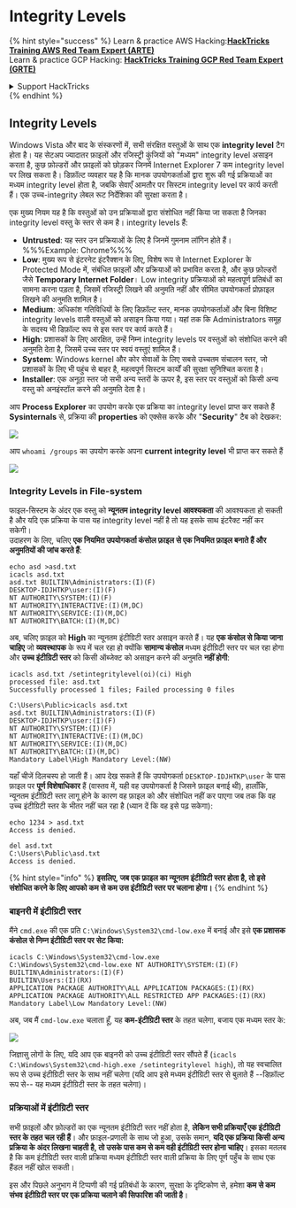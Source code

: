 # Integrity Levels

{% hint style="success" %}
Learn & practice AWS Hacking:<img src="/.gitbook/assets/arte.png" alt="" data-size="line">[**HackTricks Training AWS Red Team Expert (ARTE)**](https://training.hacktricks.xyz/courses/arte)<img src="/.gitbook/assets/arte.png" alt="" data-size="line">\
Learn & practice GCP Hacking: <img src="/.gitbook/assets/grte.png" alt="" data-size="line">[**HackTricks Training GCP Red Team Expert (GRTE)**<img src="/.gitbook/assets/grte.png" alt="" data-size="line">](https://training.hacktricks.xyz/courses/grte)

<details>

<summary>Support HackTricks</summary>

* Check the [**subscription plans**](https://github.com/sponsors/carlospolop)!
* **Join the** 💬 [**Discord group**](https://discord.gg/hRep4RUj7f) or the [**telegram group**](https://t.me/peass) or **follow** us on **Twitter** 🐦 [**@hacktricks\_live**](https://twitter.com/hacktricks\_live)**.**
* **Share hacking tricks by submitting PRs to the** [**HackTricks**](https://github.com/carlospolop/hacktricks) and [**HackTricks Cloud**](https://github.com/carlospolop/hacktricks-cloud) github repos.

</details>
{% endhint %}

## Integrity Levels

Windows Vista और बाद के संस्करणों में, सभी संरक्षित वस्तुओं के साथ एक **integrity level** टैग होता है। यह सेटअप ज्यादातर फ़ाइलों और रजिस्ट्री कुंजियों को "मध्यम" integrity level असाइन करता है, कुछ फ़ोल्डरों और फ़ाइलों को छोड़कर जिनमें Internet Explorer 7 कम integrity level पर लिख सकता है। डिफ़ॉल्ट व्यवहार यह है कि मानक उपयोगकर्ताओं द्वारा शुरू की गई प्रक्रियाओं का मध्यम integrity level होता है, जबकि सेवाएँ आमतौर पर सिस्टम integrity level पर कार्य करती हैं। एक उच्च-integrity लेबल रूट निर्देशिका की सुरक्षा करता है।

एक मुख्य नियम यह है कि वस्तुओं को उन प्रक्रियाओं द्वारा संशोधित नहीं किया जा सकता है जिनका integrity level वस्तु के स्तर से कम है। integrity levels हैं:

* **Untrusted**: यह स्तर उन प्रक्रियाओं के लिए है जिनमें गुमनाम लॉगिन होते हैं। %%%Example: Chrome%%%
* **Low**: मुख्य रूप से इंटरनेट इंटरैक्शन के लिए, विशेष रूप से Internet Explorer के Protected Mode में, संबंधित फ़ाइलों और प्रक्रियाओं को प्रभावित करता है, और कुछ फ़ोल्डरों जैसे **Temporary Internet Folder**। Low integrity प्रक्रियाओं को महत्वपूर्ण प्रतिबंधों का सामना करना पड़ता है, जिसमें रजिस्ट्री लिखने की अनुमति नहीं और सीमित उपयोगकर्ता प्रोफ़ाइल लिखने की अनुमति शामिल है।
* **Medium**: अधिकांश गतिविधियों के लिए डिफ़ॉल्ट स्तर, मानक उपयोगकर्ताओं और बिना विशिष्ट integrity levels वाली वस्तुओं को असाइन किया गया। यहां तक कि Administrators समूह के सदस्य भी डिफ़ॉल्ट रूप से इस स्तर पर कार्य करते हैं।
* **High**: प्रशासकों के लिए आरक्षित, उन्हें निम्न integrity levels पर वस्तुओं को संशोधित करने की अनुमति देता है, जिसमें उच्च स्तर पर स्वयं वस्तुएं शामिल हैं।
* **System**: Windows kernel और कोर सेवाओं के लिए सबसे उच्चतम संचालन स्तर, जो प्रशासकों के लिए भी पहुंच से बाहर है, महत्वपूर्ण सिस्टम कार्यों की सुरक्षा सुनिश्चित करता है।
* **Installer**: एक अनूठा स्तर जो सभी अन्य स्तरों के ऊपर है, इस स्तर पर वस्तुओं को किसी अन्य वस्तु को अनइंस्टॉल करने की अनुमति देता है।

आप **Process Explorer** का उपयोग करके एक प्रक्रिया का integrity level प्राप्त कर सकते हैं **Sysinternals** से, प्रक्रिया की **properties** को एक्सेस करके और "**Security**" टैब को देखकर:

![](<../../.gitbook/assets/image (824).png>)

आप `whoami /groups` का उपयोग करके अपना **current integrity level** भी प्राप्त कर सकते हैं

![](<../../.gitbook/assets/image (325).png>)

### Integrity Levels in File-system

फाइल-सिस्टम के अंदर एक वस्तु को **न्यूनतम integrity level आवश्यकता** की आवश्यकता हो सकती है और यदि एक प्रक्रिया के पास यह integrity level नहीं है तो यह इसके साथ इंटरैक्ट नहीं कर सकेगी।\
उदाहरण के लिए, चलिए **एक नियमित उपयोगकर्ता कंसोल फ़ाइल से एक नियमित फ़ाइल बनाते हैं और अनुमतियों की जांच करते हैं**:
```
echo asd >asd.txt
icacls asd.txt
asd.txt BUILTIN\Administrators:(I)(F)
DESKTOP-IDJHTKP\user:(I)(F)
NT AUTHORITY\SYSTEM:(I)(F)
NT AUTHORITY\INTERACTIVE:(I)(M,DC)
NT AUTHORITY\SERVICE:(I)(M,DC)
NT AUTHORITY\BATCH:(I)(M,DC)
```
अब, चलिए फ़ाइल को **High** का न्यूनतम इंटीग्रिटी स्तर असाइन करते हैं। यह **एक कंसोल से किया जाना चाहिए** जो **व्यवस्थापक** के रूप में चल रहा हो क्योंकि **सामान्य कंसोल** मध्यम इंटीग्रिटी स्तर पर चल रहा होगा और **उच्च इंटीग्रिटी स्तर** को किसी ऑब्जेक्ट को असाइन करने की अनुमति **नहीं होगी**:
```
icacls asd.txt /setintegritylevel(oi)(ci) High
processed file: asd.txt
Successfully processed 1 files; Failed processing 0 files

C:\Users\Public>icacls asd.txt
asd.txt BUILTIN\Administrators:(I)(F)
DESKTOP-IDJHTKP\user:(I)(F)
NT AUTHORITY\SYSTEM:(I)(F)
NT AUTHORITY\INTERACTIVE:(I)(M,DC)
NT AUTHORITY\SERVICE:(I)(M,DC)
NT AUTHORITY\BATCH:(I)(M,DC)
Mandatory Label\High Mandatory Level:(NW)
```
यहाँ चीजें दिलचस्प हो जाती हैं। आप देख सकते हैं कि उपयोगकर्ता `DESKTOP-IDJHTKP\user` के पास फ़ाइल पर **पूर्ण विशेषाधिकार** हैं (वास्तव में, यही वह उपयोगकर्ता है जिसने फ़ाइल बनाई थी), हालाँकि, न्यूनतम इंटीग्रिटी स्तर लागू होने के कारण वह फ़ाइल को और संशोधित नहीं कर पाएगा जब तक कि वह उच्च इंटीग्रिटी स्तर के भीतर नहीं चल रहा है (ध्यान दें कि वह इसे पढ़ सकेगा):
```
echo 1234 > asd.txt
Access is denied.

del asd.txt
C:\Users\Public\asd.txt
Access is denied.
```
{% hint style="info" %}
**इसलिए, जब एक फ़ाइल का न्यूनतम इंटीग्रिटी स्तर होता है, तो इसे संशोधित करने के लिए आपको कम से कम उस इंटीग्रिटी स्तर पर चलाना होगा।**
{% endhint %}

### बाइनरी में इंटीग्रिटी स्तर

मैंने `cmd.exe` की एक प्रति `C:\Windows\System32\cmd-low.exe` में बनाई और इसे **एक प्रशासक कंसोल से निम्न इंटीग्रिटी स्तर पर सेट किया:**
```
icacls C:\Windows\System32\cmd-low.exe
C:\Windows\System32\cmd-low.exe NT AUTHORITY\SYSTEM:(I)(F)
BUILTIN\Administrators:(I)(F)
BUILTIN\Users:(I)(RX)
APPLICATION PACKAGE AUTHORITY\ALL APPLICATION PACKAGES:(I)(RX)
APPLICATION PACKAGE AUTHORITY\ALL RESTRICTED APP PACKAGES:(I)(RX)
Mandatory Label\Low Mandatory Level:(NW)
```
अब, जब मैं `cmd-low.exe` चलाता हूँ, यह **कम-इंटीग्रिटी स्तर** के तहत चलेगा, बजाय एक मध्यम स्तर के:

![](<../../.gitbook/assets/image (313).png>)

जिज्ञासु लोगों के लिए, यदि आप एक बाइनरी को उच्च इंटीग्रिटी स्तर सौंपते हैं (`icacls C:\Windows\System32\cmd-high.exe /setintegritylevel high`), तो यह स्वचालित रूप से उच्च इंटीग्रिटी स्तर के साथ नहीं चलेगा (यदि आप इसे मध्यम इंटीग्रिटी स्तर से बुलाते हैं --डिफ़ॉल्ट रूप से-- यह मध्यम इंटीग्रिटी स्तर के तहत चलेगा)।

### प्रक्रियाओं में इंटीग्रिटी स्तर

सभी फ़ाइलों और फ़ोल्डरों का एक न्यूनतम इंटीग्रिटी स्तर नहीं होता है, **लेकिन सभी प्रक्रियाएँ एक इंटीग्रिटी स्तर के तहत चल रही हैं**। और फ़ाइल-प्रणाली के साथ जो हुआ, उसके समान, **यदि एक प्रक्रिया किसी अन्य प्रक्रिया के अंदर लिखना चाहती है, तो उसके पास कम से कम वही इंटीग्रिटी स्तर होना चाहिए**। इसका मतलब है कि कम इंटीग्रिटी स्तर वाली प्रक्रिया मध्यम इंटीग्रिटी स्तर वाली प्रक्रिया के लिए पूर्ण पहुँच के साथ एक हैंडल नहीं खोल सकती।

इस और पिछले अनुभाग में टिप्पणी की गई प्रतिबंधों के कारण, सुरक्षा के दृष्टिकोण से, हमेशा **कम से कम संभव इंटीग्रिटी स्तर पर एक प्रक्रिया चलाने की सिफारिश की जाती है**।
